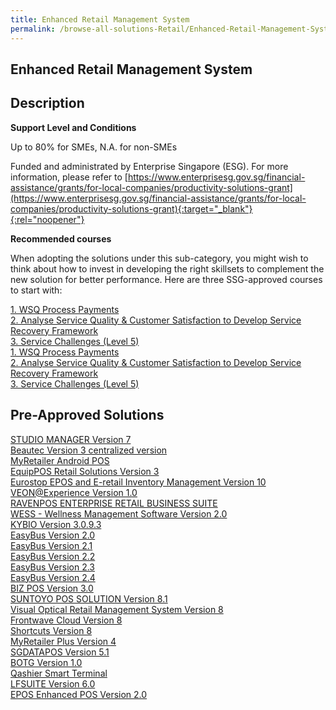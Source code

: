 ```yaml
---
title: Enhanced Retail Management System
permalink: /browse-all-solutions-Retail/Enhanced-Retail-Management-System
---
```


## Enhanced Retail Management System
## Description

**Support Level and Conditions**

Up to 80% for SMEs, N.A. for non-SMEs

Funded and administrated by Enterprise Singapore (ESG). For more information, please refer to
[https://www.enterprisesg.gov.sg/financial-assistance/grants/for-local-companies/productivity-solutions-grant](https://www.enterprisesg.gov.sg/financial-assistance/grants/for-local-companies/productivity-solutions-grant){:target="_blank"}{:rel="noopener"}

**Recommended courses**

When adopting the solutions under this sub-category, you might wish to think about how to invest in developing the right skillsets to complement the new solution for better performance. Here are three SSG-approved courses to start with:

<a href='https://courses.enterprisejobskills.gov.sg/Course_Internet/CourseDetail/WSQ-Process-Payments-SSF-2'  target='_blank' rel='noopener'>1. WSQ Process Payments</a><br>
<a href='https://courses.enterprisejobskills.gov.sg/Course_Internet/CourseDetail/Analyse-Service-Quality-Customer-Satisfaction-Develop-Service-Recovery-Framework-SFw-2'  target='_blank' rel='noopener'>2. Analyse Service Quality & Customer Satisfaction to Develop Service Recovery Framework</a><br>
<a href='https://courses.enterprisejobskills.gov.sg/Course_Internet/CourseDetail/Service-Challenges-Level-5-Asynchronous-Synchronous-elearning'  target='_blank' rel='noopener'>3. Service Challenges (Level 5)</a><br>
<a href='https://courses.enterprisejobskills.gov.sg/Course_Internet/CourseDetail/WSQ-Process-Payments-SSF-2'  target='_blank' rel='noopener'>1. WSQ Process Payments</a><br>
<a href='https://courses.enterprisejobskills.gov.sg/Course_Internet/CourseDetail/Analyse-Service-Quality-Customer-Satisfaction-Develop-Service-Recovery-Framework-SFw-2'  target='_blank' rel='noopener'>2. Analyse Service Quality & Customer Satisfaction to Develop Service Recovery Framework</a><br>
<a href='https://courses.enterprisejobskills.gov.sg/Course_Internet/CourseDetail/Service-Challenges-Level-5-Asynchronous-Synchronous-elearning'  target='_blank' rel='noopener'>3. Service Challenges (Level 5)</a><br>

## Pre-Approved Solutions

<a href='/productivity-solutions-grant/solutionrepo/solution163' target='_blank'>STUDIO MANAGER Version 7</a><br>
<a href='/productivity-solutions-grant/solutionrepo/solution225' target='_blank'>Beautec Version 3 centralized version</a><br>
<a href='/productivity-solutions-grant/solutionrepo/solution344' target='_blank'>MyRetailer Android POS</a><br>
<a href='/productivity-solutions-grant/solutionrepo/solution370' target='_blank'>EquipPOS Retail Solutions Version 3</a><br>
<a href='/productivity-solutions-grant/solutionrepo/solution396' target='_blank'>Eurostop EPOS and E-retail Inventory Management Version 10</a><br>
<a href='/productivity-solutions-grant/solutionrepo/solution423' target='_blank'>VEON@Experience Version 1.0</a><br>
<a href='/productivity-solutions-grant/solutionrepo/solution651' target='_blank'>RAVENPOS ENTERPRISE RETAIL BUSINESS SUITE</a><br>
<a href='/productivity-solutions-grant/solutionrepo/solution740' target='_blank'>WESS - Wellness Management Software Version 2.0</a><br>
<a href='/productivity-solutions-grant/solutionrepo/solution935' target='_blank'>KYBIO Version 3.0.9.3</a><br>
<a href='/productivity-solutions-grant/solutionrepo/solution1018' target='_blank'>EasyBus Version 2.0</a><br>
<a href='/productivity-solutions-grant/solutionrepo/solution1019' target='_blank'>EasyBus Version 2.1</a><br>
<a href='/productivity-solutions-grant/solutionrepo/solution1020' target='_blank'>EasyBus Version 2.2</a><br>
<a href='/productivity-solutions-grant/solutionrepo/solution1021' target='_blank'>EasyBus Version 2.3</a><br>
<a href='/productivity-solutions-grant/solutionrepo/solution1022' target='_blank'>EasyBus Version 2.4</a><br>
<a href='/productivity-solutions-grant/solutionrepo/solution1083' target='_blank'>BIZ POS Version 3.0</a><br>
<a href='/productivity-solutions-grant/solutionrepo/solution1119' target='_blank'>SUNTOYO POS SOLUTION Version 8.1</a><br>
<a href='/productivity-solutions-grant/solutionrepo/solution1135' target='_blank'>Visual Optical Retail Management System Version 8</a><br>
<a href='/productivity-solutions-grant/solutionrepo/solution1175' target='_blank'>Frontwave Cloud Version 8</a><br>
<a href='/productivity-solutions-grant/solutionrepo/solution1187' target='_blank'>Shortcuts Version 8</a><br>
<a href='/productivity-solutions-grant/solutionrepo/solution1263' target='_blank'>MyRetailer Plus Version 4</a><br>
<a href='/productivity-solutions-grant/solutionrepo/solution1500' target='_blank'>SGDATAPOS Version 5.1</a><br>
<a href='/productivity-solutions-grant/solutionrepo/solution1722' target='_blank'>BOTG Version 1.0</a><br>
<a href='/productivity-solutions-grant/solutionrepo/solution1724' target='_blank'>Qashier Smart Terminal</a><br>
<a href='/productivity-solutions-grant/solutionrepo/solution1877' target='_blank'>LFSUITE Version 6.0</a><br>
<a href='/productivity-solutions-grant/solutionrepo/solution2752' target='_blank'>EPOS Enhanced POS Version 2.0</a><br>
